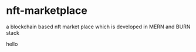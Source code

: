 # nft-marketplace
a blockchain based nft market place which is developed in MERN and BURN stack


hello